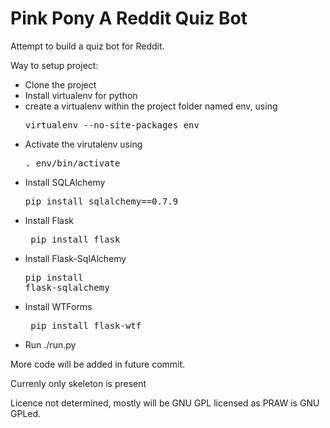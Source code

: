 Pink Pony A Reddit Quiz Bot
===============================

Attempt to build a quiz bot for Reddit.

Way to setup project:

* Clone the project
* Install virtualenv for python
* create a virtualenv within the project folder named env, using <pre> virtualenv --no-site-packages env </pre>
* Activate the virutalenv using <pre>. env/bin/activate </pre>
* Install SQLAlchemy  <pre>pip install sqlalchemy==0.7.9</pre>
* Install Flask <pre> pip install flask </pre>
* Install Flask-SqlAlchemy <pre>pip install flask-sqlalchemy</pre>
* Install WTForms  <pre> pip install flask-wtf </pre>
* Run ./run.py

More code will be added in future commit.

Currenly only skeleton is present

Licence not determined, mostly will be GNU GPL licensed as PRAW is GNU GPLed.